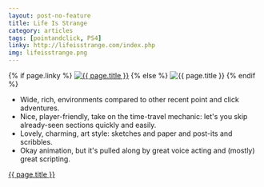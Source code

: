 ```yaml
---
layout: post-no-feature
title: Life Is Strange
category: articles
tags: [pointandclick, PS4]
linky: http://lifeisstrange.com/index.php
img: lifeisstrange.png
---
```


{% if page.linky %}
<a href="{{page.linky}}">![{{ page.title }}](/images/{{page.img}})</a>
{% else %}
![{{ page.title }}](/images/{{page.img}})
{% endif %}

* Wide, rich, environments compared to other recent point and click adventures.
* Nice, player-friendly, take on the time-travel mechanic: let's you skip already-seen sections quickly and easily.
* Lovely, charming, art style: sketches and paper and post-its and scribbles.
* Okay animation, but it's pulled along by great voice acting and (mostly) great scripting.

[{{ page.title }}]({{page.linky}})